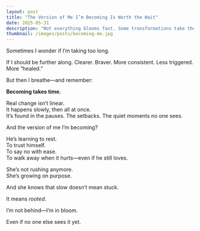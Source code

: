 ```yaml
---
layout: post
title: "The Version of Me I’m Becoming Is Worth the Wait"
date: 2025-05-31
description: "Not everything blooms fast. Some transformations take their time—and that’s okay."
thumbnail: /images/posts/becoming-me.jpg
---
```


Sometimes I wonder if I’m taking too long.

If I should be further along. Clearer. Braver. More consistent. Less triggered. More “healed.”

But then I breathe—and remember:

**Becoming takes time.**

Real change isn’t linear.  
It happens slowly, then all at once.  
It’s found in the pauses. The setbacks. The quiet moments no one sees.

And the version of me I’m becoming?

He’s learning to rest.  
To trust himself.  
To say no with ease.  
To walk away when it hurts—even if he still loves.

She’s not rushing anymore.  
She’s growing on purpose.

And she knows that slow doesn’t mean stuck.

It means *rooted*.

I’m not behind—I’m in bloom.

Even if no one else sees it yet.
